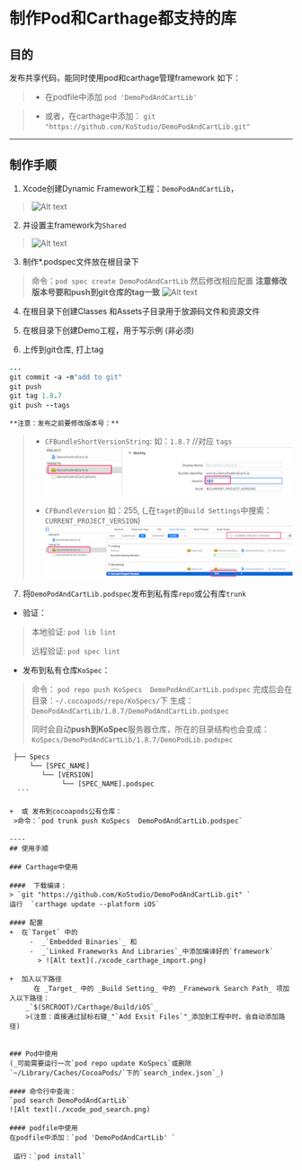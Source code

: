 # 制作Pod和Carthage都支持的库

## 目的
 发布共享代码，能同时使用pod和carthage管理framework
 如下：
 > + 在podfile中添加
 ```pod 'DemoPodAndCartLib' ```

> + 或者，在carthage中添加：
  ````git "https://github.com/KoStudio/DemoPodAndCartLib.git"````

---
## 制作手顺
1. Xcode创建Dynamic Framework工程：`DemoPodAndCartLib`，
> ![Alt text](./xcode_create_framework.png)

2. 并设置主framework为`Shared`
>![Alt text](./xcode_carthage_shared.png)

3. 制作*.podspec文件放在根目录下
  >命令：`pod spec create DemoPodAndCartLib`
  >然后修改相应配置
  >**注意修改版本号要和push到git仓库的tag一致**
  > ![Alt text](./xcode_pod_version.png)
  
4. 在根目录下创建Classes 和Assets子目录用于放源码文件和资源文件

5.  在根目录下创建Demo工程，用于写示例 (非必须)

6. 上传到git仓库, 打上tag
  ```ruby
  ...
  git commit -a -m"add to git"
  git push
  git tag 1.8.7
  git push --tags
  ```
  
    **注意：发布之前要修改版本号：** 
   > +  `CFBundleShortVersionString`: 如：`1.8.7` //对应 `tags`
   > ![Alt text](./xcode_shortversion.png)
   > 
   > +  `CFBundleVersion` 如：255, (_在`taget`的`Build Settings`中搜索：`CURRENT_PROJECT_VERSION`)
   > ![Alt text](./xcode_buildversion.png)


7. 将`DemoPodAndCartLib.podspec`发布到私有库`repo`或公有库`trunk`
  + 验证： 
  > 本地验证:  `pod lib lint` 
  >
  > 远程验证:  `pod spec lint`
  
  + 发布到私有仓库`KoSpec`：
  > 命令： `pod repo push KoSpecs  DemoPodAndCartLib.podspec`
  > 完成后会在目录：`~/.cocoapods/repo/KoSpecs/`下 
  > 生成：`DemoPodAndCartLib/1.8.7/DemoPodAndCartLib.podspec` 
  > 
  > 同时会自动**push到KoSpec**服务器仓库，所在的目录结构也会变成：`KoSpecs/DemoPodAndCartLib/1.8.7/DemoPodLib.podspec`
  >
  ```
   ├── Specs
       └── [SPEC_NAME]
          └── [VERSION]
 	           └── [SPEC_NAME].podspec
	```
	
+  或 发布到cocoapods公有仓库：
   >命令：`pod trunk push KoSpecs  DemoPodAndCartLib.podspec`
	  
  ----
## 使用手顺

### Carthage中使用

####  下载编译：
 > `git "https://github.com/KoStudio/DemoPodAndCartLib.git" `
  运行  `carthage update --platform iOS`

#### 配置
+  在`Target` 中的 
   	   -  _`Embedded Binaries`_ 和
       -  _`Linked Frameworks And Libraries`_中添加编译好的`framework`
		 > ![Alt text](./xcode_carthage_import.png)

 +  加入以下路径
		在 _Target_ 中的 _Build Setting_ 中的 _Framework Search Path_ 项加入以下路径：
      _`$(SRCROOT)/Carthage/Build/iOS`_
      >(注意：直接通过鼠标右键_"`Add Exsit Files`"_添加到工程中时，会自动添加路径)

  
### Pod中使用
 (_可能需要运行一次`pod repo update KoSpecs`或删除`~/Library/Caches/CocoaPods/`下的`search_index.json`_)

#### 命令行中查询：
  `pod search DemoPodAndCartLib`
 ![Alt text](./xcode_pod_search.png)

#### podfile中使用
  在podfile中添加：`pod 'DemoPodAndCartLib' `
 
   运行：`pod install`
  